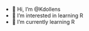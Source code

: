 - 👋 Hi, I’m @Kdollens
- 👀 I’m interested in learning R
- 🌱 I’m currently learning R
<!---
Kdollens/Kdollens is a ✨ special ✨ repository because its `README.md` (this file) appears on your GitHub profile.
You can click the Preview link to take a look at your changes.
--->
